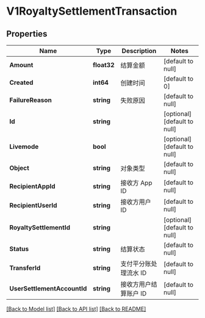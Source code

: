 # V1RoyaltySettlementTransaction

## Properties
Name | Type | Description | Notes
------------ | ------------- | ------------- | -------------
**Amount** | **float32** | 结算金额 | [default to null]
**Created** | **int64** | 创建时间 | [default to 0]
**FailureReason** | **string** | 失败原因 | [default to null]
**Id** | **string** |  | [optional] [default to null]
**Livemode** | **bool** |  | [optional] [default to null]
**Object** | **string** | 对象类型 | [default to null]
**RecipientAppId** | **string** | 接收方 App ID | [default to null]
**RecipientUserId** | **string** | 接收方用户 ID | [default to null]
**RoyaltySettlementId** | **string** |  | [optional] [default to null]
**Status** | **string** | 结算状态 | [default to null]
**TransferId** | **string** | 支付平分账处理流水 ID | [default to null]
**UserSettlementAccountId** | **string** | 接收方用户结算账户 ID | [default to null]

[[Back to Model list]](../README.md#documentation-for-models) [[Back to API list]](../README.md#documentation-for-api-endpoints) [[Back to README]](../README.md)


